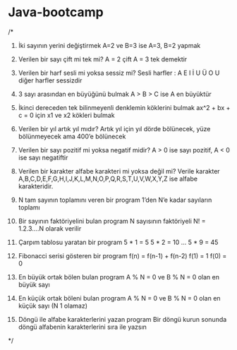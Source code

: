 # Java-bootcamp

/*

1.	İki sayının yerini değiştirmek
A=2 ve B=3 ise A=3, B=2 yapmak

2.	Verilen bir sayı çift mi tek mi?
A = 2 çift A = 3 tek demektir

3.	Verilen bir harf sesli mi yoksa sessiz mi?
Sesli harfler : A E I İ U Ü O U diğer harfler sessizdir

4.	3 sayı arasından en büyüğünü bulmak
A > B > C ise A en büyüktür

5.	İkinci dereceden tek bilinmeyenli denklemin köklerini bulmak
ax^2 + bx + c = 0 için x1 ve x2 kökleri bulmak

6.	Verilen bir yıl artık yıl mıdır?
Artık yıl için yıl dörde bölünecek, yüze bölünmeyecek ama 400’e bölünecek

7.	Verilen bir sayı pozitif mi yoksa negatif midir?
A > 0 ise sayı pozitif, A < 0 ise sayı negatiftir

8.	Verilen bir karakter alfabe karakteri mi yoksa değil mi?
Verile karakter A,B,C,D,E,F,G,H,I,J,K,L,M,N,O,P,Q,R,S,T,U,V,W,X,Y,Z ise alfabe karakteridir.

9.	N tam sayının toplamını veren bir program
1’den N’e kadar sayıların toplamı

10.	Bir sayının faktöriyelini bulan program
N sayısının faktöriyeli N! = 1.2.3….N olarak verilir

11.	Çarpım tablosu yaratan bir program 
5 * 1 = 5
5 * 2 = 10
…
5 * 9 = 45


12.	Fibonacci serisi gösteren bir program
f(n) = f(n-1) + f(n-2)
f(1) = 1
f(0) = 0


13.	En büyük ortak bölen bulan program
A % N = 0 ve B % N = 0 olan en büyük sayı

14.	En küçük ortak böleni bulan program
A % N = 0 ve B % N = 0 olan en küçük sayı (N 1 olamaz)

15.	Döngü ile alfabe karakterlerini yazan program
Bir  döngü kurun sonunda döngü alfabenin karakterlerini sıra ile yazsın

*/
